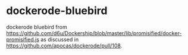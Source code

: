 # dockerode-bluebird
dockerode bluebird from https://github.com/d6u/Dockership/blob/master/lib/promisified/docker-promisified.js as discussed in https://github.com/apocas/dockerode/pull/108.
